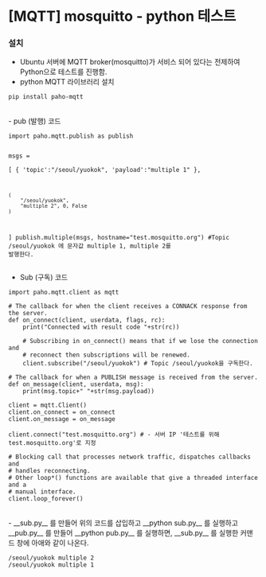 # [MQTT] mosquitto - python 테스트

### 설치
- Ubuntu 서버에 MQTT broker(mosquitto)가 서비스 되어 있다는 전제하여 Python으로 테스트를 진행함.
- python MQTT 라이브러리 설치
<pre><code>pip install paho-mqtt</code></pre>
</br>
- pub (발행) 코드
<pre><code>import paho.mqtt.publish as publish

msgs = \
[
    {
        'topic':"/seoul/yuokok",
        'payload':"multiple 1"
    },

    (
        "/seoul/yuokok",
        "multiple 2", 0, False
    )
]
publish.multiple(msgs, hostname="test.mosquitto.org")
#Topic /seoul/yuokok 에 문자값 multiple 1, multiple 2를 발행한다.</code></pre>

- Sub (구독) 코드
<pre><code>import paho.mqtt.client as mqtt

# The callback for when the client receives a CONNACK response from the server.
def on_connect(client, userdata, flags, rc):
    print("Connected with result code "+str(rc))

    # Subscribing in on_connect() means that if we lose the connection and
    # reconnect then subscriptions will be renewed.
    client.subscribe("/seoul/yuokok") # Topic /seoul/yuokok을 구독한다.

# The callback for when a PUBLISH message is received from the server.
def on_message(client, userdata, msg):
    print(msg.topic+" "+str(msg.payload))

client = mqtt.Client()
client.on_connect = on_connect
client.on_message = on_message

client.connect("test.mosquitto.org") # - 서버 IP '테스트를 위해 test.mosquitto.org'로 지정

# Blocking call that processes network traffic, dispatches callbacks and
# handles reconnecting.
# Other loop*() functions are available that give a threaded interface and a
# manual interface.
client.loop_forever()</code></pre>
</br>
- __sub.py__ 를 만들어 위의 코드를 삽입하고 __python sub.py__ 를 실행하고 __pub.py__ 를 만들어 __python pub.py__ 를 실행하면, __sub.py__ 를 실행한 커맨드 창에 아애와 같이 나온다.
<pre><code>/seoul/yuokok multiple 2
/seoul/yuokok multiple 1</code></pre>
</br>
